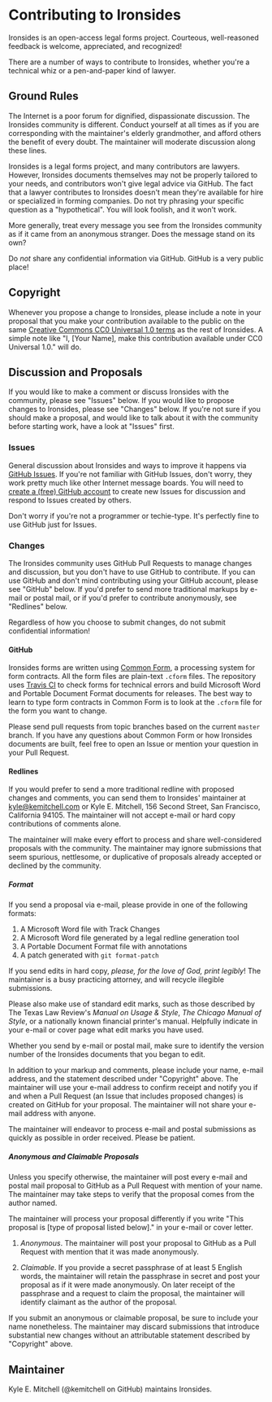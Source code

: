 # Contributing to Ironsides

Ironsides is an open-access legal forms project. Courteous, well-reasoned feedback is welcome, appreciated, and recognized!

There are a number of ways to contribute to Ironsides, whether you're a technical whiz or a pen-and-paper kind of lawyer.

## Ground Rules

The Internet is a poor forum for dignified, dispassionate discussion. The Ironsides community is different. Conduct yourself at all times as if you are corresponding with the maintainer's elderly grandmother, and afford others the benefit of every doubt. The maintainer will moderate discussion along these lines.

Ironsides is a legal forms project, and many contributors are lawyers. However, Ironsides documents themselves may not be properly tailored to your needs, and contributors won't give legal advice via GitHub. The fact that a lawyer contributes to Ironsides doesn't mean they're available for hire or specialized in forming companies. Do not try phrasing your specific question as a "hypothetical". You will look foolish, and it won't work.

More generally, treat every message you see from the Ironsides community as if it came from an anonymous stranger. Does the message stand on its own?

Do _not_ share any confidential information via GitHub. GitHub is a very public place!

## Copyright

Whenever you propose a change to Ironsides, please include a note in your proposal that you make your contribution available to the public on the same [Creative Commons CC0 Universal 1.0 terms](./COPYING) as the rest of Ironsides. A simple note like "I, [Your Name], make this contribution available under CC0 Universal 1.0." will do.

## Discussion and Proposals

If you would like to make a comment or discuss Ironsides with the community, please see "Issues" below. If you would like to propose changes to Ironsides, please see "Changes" below. If you're not sure if you should make a proposal, and would like to talk about it with the community before starting work, have a look at "Issues" first.

### Issues

General discussion about Ironsides and ways to improve it happens via [GitHub Issues](https://github.com/Ironclad-ai/ironsides/issues). If you're not familiar with GitHub Issues, don't worry, they work pretty much like other Internet message boards. You will need to [create a (free) GitHub account](https://github.com/Ironclad-ai/ironsides/issues/new) to create new Issues for discussion and respond to Issues created by others.

Don't worry if you're not a programmer or techie-type. It's perfectly fine to use GitHub just for Issues.

### Changes

The Ironsides community uses GitHub Pull Requests to manage changes and discussion, but you don't have to use GitHub to contribute. If you can use GitHub and don't mind contributing using your GitHub account, please see "GitHub" below. If you'd prefer to send more traditional markups by e-mail or postal mail, or if you'd prefer to contribute anonymously, see "Redlines" below.

Regardless of how you choose to submit changes, do not submit confidential information!

#### GitHub

Ironsides forms are written using [Common Form](https://commonform.github.io), a processing system for form contracts. All the form files are plain-text `.cform` files. The repository uses [Travis CI](https://travis-ci.org) to check forms for technical errors and build Microsoft Word and Portable Document Format documents for releases. The best way to learn to type form contracts in Common Form is to look at the `.cform` file for the form you want to change.

Please send pull requests from topic branches based on the current `master` branch. If you have any questions about Common Form or how Ironsides documents are built, feel free to open an Issue or mention your question in your Pull Request.

#### Redlines

If you would prefer to send a more traditional redline with proposed changes and comments, you can send them to Ironsides' maintainer at <kyle@kemitchell.com> or Kyle E. Mitchell, 156 Second Street, San Francisco, California 94105. The maintainer will not accept e-mail or hard copy contributions of comments alone.

The maintainer will make every effort to process and share well-considered proposals with the community. The maintainer may ignore submissions that seem spurious, nettlesome, or duplicative of proposals already accepted or declined by the community.

##### Format

If you send a proposal via e-mail, please provide in one of the following formats:

1. A Microsoft Word file with Track Changes
2. A Microsoft Word file generated by a legal redline generation tool
3. A Portable Document Format file with annotations
4. A patch generated with `git format-patch`

If you send edits in hard copy, _please, for the love of God, print legibly_! The maintainer is a busy practicing attorney, and will recycle illegible submissions.

Please also make use of standard edit marks, such as those described by The Texas Law Review's _Manual on Usage & Style_, _The Chicago Manual of Style_, or a nationally known financial printer's manual. Helpfully indicate in your e-mail or cover page what edit marks you have used.

Whether you send by e-mail or postal mail, make sure to identify the version number of the Ironsides documents that you began to edit.

In addition to your markup and comments, please include your name, e-mail address, and the statement described under "Copyright" above. The maintainer will use your e-mail address to confirm receipt and notify you if and when a Pull Request (an Issue that includes proposed changes) is created on GitHub for your proposal. The maintainer will not share your e-mail address with anyone.

The maintainer will endeavor to process e-mail and postal submissions as quickly as possible in order received. Please be patient.

##### Anonymous and Claimable Proposals

Unless you specify otherwise, the maintainer will post every e-mail and postal mail proposal to GitHub as a Pull Request with mention of your name. The maintainer may take steps to verify that the proposal comes from the author named.

The maintainer will process your proposal differently if you write "This proposal is [type of proposal listed below]." in your e-mail or cover letter.

1. *Anonymous*. The maintainer will post your proposal to GitHub as a Pull Request with mention that it was made anonymously.

2. *Claimable*.  If you provide a secret passphrase of at least 5 English words, the maintainer will retain the passphrase in secret and post your proposal as if it were made anonymously. On later receipt of the passphrase and a request to claim the proposal, the maintainer will identify claimant as the author of the proposal.

If you submit an anonymous or claimable proposal, be sure to include your name nonetheless. The maintainer may discard submissions that introduce substantial new changes without an attributable statement described by "Copyright" above.

## Maintainer

Kyle E. Mitchell (@kemitchell on GitHub) maintains Ironsides.
